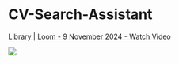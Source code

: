 # CV-Search-Assistant

<div>
    <a href="https://www.loom.com/share/775c5357698744d0a7cefb25f9cdfdd0">
      <p>Library | Loom - 9 November 2024 - Watch Video</p>
    </a>
    <a href="https://www.loom.com/share/775c5357698744d0a7cefb25f9cdfdd0">
      <img style="max-width:300px;" src="https://cdn.loom.com/sessions/thumbnails/775c5357698744d0a7cefb25f9cdfdd0-1844f859651ce9a6-full-play.gif">
    </a>
  </div>
